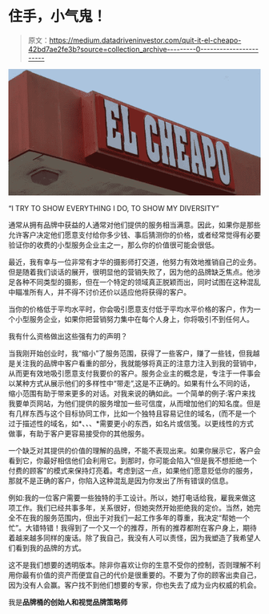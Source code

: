 # 住手，小气鬼！

> 原文：<https://medium.datadriveninvestor.com/quit-it-el-cheapo-42bd7ae2fe3b?source=collection_archive---------0----------------------->

![](img/644581d57cd1ca7748b95c06c324fa53.png)

“I TRY TO SHOW EVERYTHING I DO, TO SHOW MY DIVERSITY”

通常从拥有品牌中获益的人通常对他们提供的服务相当满意。因此，如果你是那些允许客户决定他们愿意支付给你多少钱、事后猜测你的价格，或者经常觉得有必要验证你的收费的小型服务企业主之一，那么你的价值很可能会很低。

最近，我有幸与一位非常有才华的摄影师打交道，他努力有效地推销自己的业务。但是随着我们谈话的展开，很明显他的营销失败了，因为他的品牌缺乏焦点。他涉足各种不同类型的摄影，但在一个特定的领域真正脱颖而出，同时试图在这种混乱中瞄准所有人，并不得不讨价还价以适应他将获得的客户。

当你的价格低于平均水平时，你会吸引愿意支付低于平均水平价格的客户，作为一个小型服务企业，如果你把营销努力集中在每个人身上，你将吸引不到任何人。

我有什么资格做出这些强有力的声明？

当我刚开始创业时，我“缩小”了服务范围，获得了一些客户，赚了一些钱，但我越是关注我的品牌中客户看重的部分，我就能够将真正的注意力注入到我的营销中，从而更有效地吸引愿意支付我要价的客户。服务企业主的概念是，专注于一件事会以某种方式从展示他们的多样性中“带走”,这是不正确的。如果有什么不同的话，缩小范围有助于带来更多的对话。对我来说的确如此。一个简单的例子:客户来找我要单页网站，为他们提供的服务增加一些可信度，从而增加他们的知名度。但是有几样东西与这个目标协同工作，比如一个独特且容易记住的域名，(而不是一个过于描述性的域名，如*、*、*、*需要更小的东西，如名片或信笺。以更线性的方式做事，有助于客户更容易接受你的其他服务。

一个缺乏对其提供的价值的理解的品牌，不能不表现出来。如果你展示它，客户会看到它，你最好相信他们会利用它。到那时，你可能会陷入“但是我不想拒绝一个付费的顾客”的模式来保持灯亮着。考虑到这一点，如果他们愿意贬低你的服务，那就不是正确的客户，你陷入这种混乱是因为你发出了所有错误的信息。

例如:我的一位客户需要一些独特的手工设计。所以，她打电话给我，雇我来做这项工作。我们已经共事多年，关系很好，但她突然开始拒绝我的定价。当然，她完全不在我的服务范围内，但出于对我们一起工作多年的尊重，我决定“帮她一个忙”。大错特错！我得到了一个又一个的推荐，所有的推荐都附在客户身上，期待着越来越多同样的废话。除了我自己，我没有人可以责怪，因为我塑造了我希望人们看到我的品牌的方式。

这不是我们想要的透明版本。除非你喜欢让你的生意不受你的控制，否则理解不利用你最有价值的资产而便宜自己的代价是很重要的。不要为了你的顾客出卖自己，因为没有人会赢。客户找不到他们想要的专家，你也失去了成为业内权威的机会。

我是[](http://bit.ly/TheBrandTUB)**品牌桶的创始人和视觉品牌策略师**